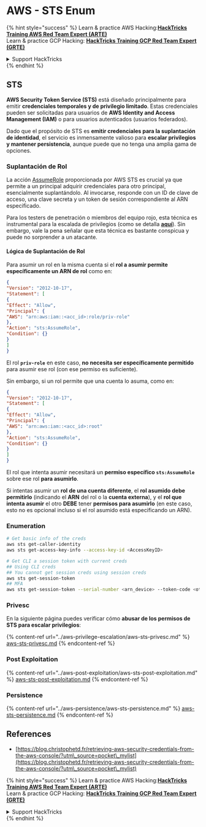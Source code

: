 # AWS - STS Enum

{% hint style="success" %}
Learn & practice AWS Hacking:<img src="../../../.gitbook/assets/image (1).png" alt="" data-size="line">[**HackTricks Training AWS Red Team Expert (ARTE)**](https://training.hacktricks.xyz/courses/arte)<img src="../../../.gitbook/assets/image (1).png" alt="" data-size="line">\
Learn & practice GCP Hacking: <img src="../../../.gitbook/assets/image (2).png" alt="" data-size="line">[**HackTricks Training GCP Red Team Expert (GRTE)**<img src="../../../.gitbook/assets/image (2).png" alt="" data-size="line">](https://training.hacktricks.xyz/courses/grte)

<details>

<summary>Support HackTricks</summary>

* Check the [**subscription plans**](https://github.com/sponsors/carlospolop)!
* **Join the** 💬 [**Discord group**](https://discord.gg/hRep4RUj7f) or the [**telegram group**](https://t.me/peass) or **follow** us on **Twitter** 🐦 [**@hacktricks\_live**](https://twitter.com/hacktricks\_live)**.**
* **Share hacking tricks by submitting PRs to the** [**HackTricks**](https://github.com/carlospolop/hacktricks) and [**HackTricks Cloud**](https://github.com/carlospolop/hacktricks-cloud) github repos.

</details>
{% endhint %}

## STS

**AWS Security Token Service (STS)** está diseñado principalmente para emitir **credenciales temporales y de privilegio limitado**. Estas credenciales pueden ser solicitadas para usuarios de **AWS Identity and Access Management (IAM)** o para usuarios autenticados (usuarios federados).

Dado que el propósito de STS es **emitir credenciales para la suplantación de identidad**, el servicio es inmensamente valioso para **escalar privilegios y mantener persistencia**, aunque puede que no tenga una amplia gama de opciones.

### Suplantación de Rol

La acción [AssumeRole](https://docs.aws.amazon.com/STS/latest/APIReference/API\_AssumeRole.html) proporcionada por AWS STS es crucial ya que permite a un principal adquirir credenciales para otro principal, esencialmente suplantándolo. Al invocarse, responde con un ID de clave de acceso, una clave secreta y un token de sesión correspondiente al ARN especificado.

Para los testers de penetración o miembros del equipo rojo, esta técnica es instrumental para la escalada de privilegios (como se detalla [**aquí**](../aws-privilege-escalation/aws-sts-privesc.md#sts-assumerole)). Sin embargo, vale la pena señalar que esta técnica es bastante conspicua y puede no sorprender a un atacante.

#### Lógica de Suplantación de Rol

Para asumir un rol en la misma cuenta si el **rol a asumir permite específicamente un ARN de rol** como en:
```json
{
"Version": "2012-10-17",
"Statement": [
{
"Effect": "Allow",
"Principal": {
"AWS": "arn:aws:iam::<acc_id>:role/priv-role"
},
"Action": "sts:AssumeRole",
"Condition": {}
}
]
}
```
El rol **`priv-role`** en este caso, **no necesita ser específicamente permitido** para asumir ese rol (con ese permiso es suficiente).

Sin embargo, si un rol permite que una cuenta lo asuma, como en:
```json
{
"Version": "2012-10-17",
"Statement": [
{
"Effect": "Allow",
"Principal": {
"AWS": "arn:aws:iam::<acc_id>:root"
},
"Action": "sts:AssumeRole",
"Condition": {}
}
]
}
```
El rol que intenta asumir necesitará un **permiso específico `sts:AssumeRole`** sobre ese rol **para asumirlo**.

Si intentas asumir un **rol** **de una cuenta diferente**, el **rol asumido debe permitirlo** (indicando el **ARN** del rol o la **cuenta externa**), y el **rol que intenta asumir** el otro **DEBE** tener **permisos para asumirlo** (en este caso, esto no es opcional incluso si el rol asumido está especificando un ARN).

### Enumeration
```bash
# Get basic info of the creds
aws sts get-caller-identity
aws sts get-access-key-info --access-key-id <AccessKeyID>

# Get CLI a session token with current creds
## Using CLI creds
## You cannot get session creds using session creds
aws sts get-session-token
## MFA
aws sts get-session-token --serial-number <arn_device> --token-code <otp_code>
```
### Privesc

En la siguiente página puedes verificar cómo **abusar de los permisos de STS para escalar privilegios**:

{% content-ref url="../aws-privilege-escalation/aws-sts-privesc.md" %}
[aws-sts-privesc.md](../aws-privilege-escalation/aws-sts-privesc.md)
{% endcontent-ref %}

### Post Exploitation

{% content-ref url="../aws-post-exploitation/aws-sts-post-exploitation.md" %}
[aws-sts-post-exploitation.md](../aws-post-exploitation/aws-sts-post-exploitation.md)
{% endcontent-ref %}

### Persistence

{% content-ref url="../aws-persistence/aws-sts-persistence.md" %}
[aws-sts-persistence.md](../aws-persistence/aws-sts-persistence.md)
{% endcontent-ref %}

## References

* [https://blog.christophetd.fr/retrieving-aws-security-credentials-from-the-aws-console/?utm\_source=pocket\_mylist](https://blog.christophetd.fr/retrieving-aws-security-credentials-from-the-aws-console/?utm\_source=pocket\_mylist)

{% hint style="success" %}
Learn & practice AWS Hacking:<img src="../../../.gitbook/assets/image (1).png" alt="" data-size="line">[**HackTricks Training AWS Red Team Expert (ARTE)**](https://training.hacktricks.xyz/courses/arte)<img src="../../../.gitbook/assets/image (1).png" alt="" data-size="line">\
Learn & practice GCP Hacking: <img src="../../../.gitbook/assets/image (2).png" alt="" data-size="line">[**HackTricks Training GCP Red Team Expert (GRTE)**<img src="../../../.gitbook/assets/image (2).png" alt="" data-size="line">](https://training.hacktricks.xyz/courses/grte)

<details>

<summary>Support HackTricks</summary>

* Check the [**subscription plans**](https://github.com/sponsors/carlospolop)!
* **Join the** 💬 [**Discord group**](https://discord.gg/hRep4RUj7f) or the [**telegram group**](https://t.me/peass) or **follow** us on **Twitter** 🐦 [**@hacktricks\_live**](https://twitter.com/hacktricks\_live)**.**
* **Share hacking tricks by submitting PRs to the** [**HackTricks**](https://github.com/carlospolop/hacktricks) and [**HackTricks Cloud**](https://github.com/carlospolop/hacktricks-cloud) github repos.

</details>
{% endhint %}
